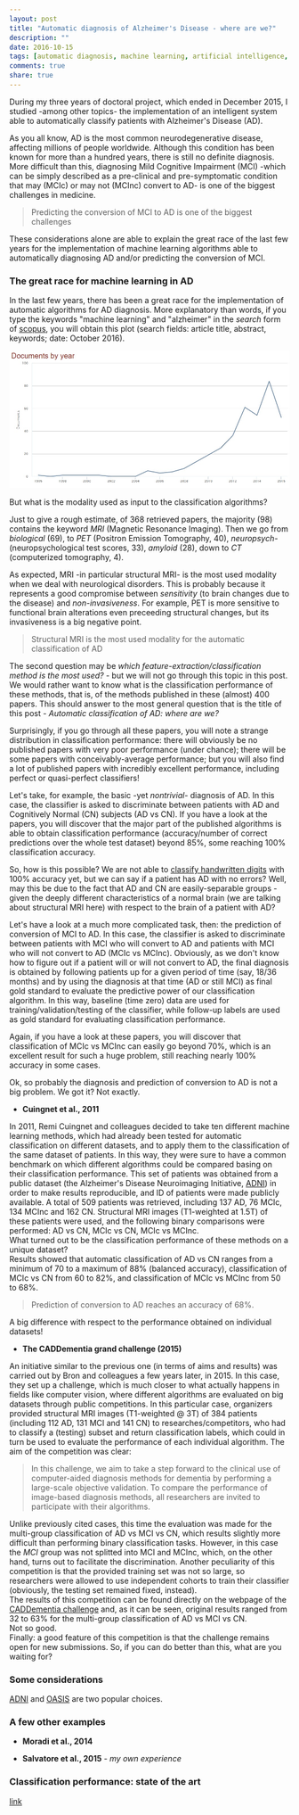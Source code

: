 ```yaml
---
layout: post
title: "Automatic diagnosis of Alzheimer's Disease - where are we?"
description: ""
date: 2016-10-15
tags: [automatic diagnosis, machine learning, artificial intelligence, alzheimer, mild cognitive impairment]
comments: true
share: true
---
```


During my three years of doctoral project, which ended in December 2015, I studied -among other topics- the implementation of an intelligent system able to automatically classify patients with Alzheimer's Disease (AD).

As you all know, AD is the most common neurodegenerative disease, affecting millions of people worldwide. Although this condition has been known for more than a hundred years, there is still no definite diagnosis. More difficult than this, diagnosing Mild Cognitive Impairment (MCI) -which can be simply described as a pre-clinical and pre-symptomatic condition that may (MCIc) or may not (MCInc) convert to AD- is one of the biggest challenges in medicine.

>Predicting the conversion of MCI to AD is one of the biggest challenges

These considerations alone are able to explain the great race of the last few years for the implementation of machine learning algorithms able to automatically diagnosing AD and/or predicting the conversion of MCI.

### The great race for machine learning in AD
In the last few years, there has been a great race for the implementation of automatic algorithms for AD diagnosis. More explanatory than words, if you type the keywords "machine learning" and "alzheimer" in the *search* form of [scopus](https://www.scopus.com/), you will obtain this plot (search fields: article title, abstract, keywords; date: October 2016).


<img src="https://raw.githubusercontent.com/christiansalvatore/christiansalvatore.github.io/master/images/automatic-diagnosis-AD-figure-1.jpg" style="width: 700px;"/>


But what is the modality used as input to the classification algorithms?

Just to give a rough estimate, of 368 retrieved papers, the majority (98) contains the keyword *MRI* (Magnetic Resonance Imaging). Then we go from *biological* (69), to *PET* (Positron Emission Tomography, 40), *neuropsych-* (neuropsychological test scores, 33), *amyloid* (28), down to *CT* (computerized tomography, 4).

As expected, MRI -in particular structural MRI- is the most used modality when we deal with neurological disorders. This is probably because it represents a good compromise between *sensitivity* (to brain changes due to the disease) and *non-invasiveness*. For example, PET is more sensitive to functional brain alterations even preceeding structural changes, but its invasiveness is a big negative point.

>Structural MRI is the most used modality for the automatic classification of AD

The second question may be *which feature-extraction/classification method is the most used?* - but we will not go through this topic in this post. We would rather want to know what is the classification performance of these methods, that is, of the methods published in these (almost) 400 papers. This should answer to the most general question that is the title of this post - *Automatic classification of AD: where are we?*

Surprisingly, if you go through all these papers, you will note a strange distribution in classification performance: there will obviously be no published papers with very poor performance (under chance); there will be some papers with conceivably-average performance; but you will also find a lot of published papers with incredibly excellent performance, including perfect or quasi-perfect classifiers!

Let's take, for example, the basic -yet *nontrivial*- diagnosis of AD. In this case, the classifier is asked to discriminate between patients with AD and Cognitively Normal (CN) subjects (AD vs CN). If you have a look at the papers, you will discover that the major part of the published algorithms is able to obtain classification performance (accuracy/number of correct predictions over the whole test dataset) beyond 85%, some reaching 100% classification accuracy.

So, how is this possible? We are not able to <a href="https://rodrigob.github.io/are_we_there_yet/build/classification_datasets_results.html#4d4e495354" target="_blank">classify handwritten digits</a> with 100% accuracy yet, but we can say if a patient has AD with no errors?
Well, may this be due to the fact that AD and CN are easily-separable groups - given the deeply different characteristics of a normal brain (we are talking about structural MRI here) with respect to the brain of a patient with AD?

Let's have a look at a much more complicated task, then: the prediction of conversion of MCI to AD. In this case, the classifier is asked to discriminate between patients with MCI who will convert to AD and patients with MCI who will not convert to AD (MCIc vs MCInc). Obviously, as we don't know how to figure out if a patient will or will not convert to AD, the final diagnosis is obtained by following patients up for a given period of time (say, 18/36 months) and by using the diagnosis at that time (AD or still MCI) as final gold standard to evaluate the predictive power of our classification algorithm. In this way, baseline (time zero) data are used for training/validation/testing of the classifier, while follow-up labels are used as gold standard for evaluating classification performance.

Again, if you have a look at these papers, you will discover that classification of MCIc vs MCInc can easily go beyond 70%, which is an excellent result for such a huge problem, still reaching nearly 100% accuracy in some cases.

Ok, so probably the diagnosis and prediction of conversion to AD is not a big problem. We got it? Not exactly.

* **Cuingnet et al., 2011**

In 2011, Remi Cuingnet and colleagues decided to take ten different machine learning methods, which had already been tested for automatic classification on different datasets, and to apply them to the classification of the same dataset of patients. In this way, they were sure to have a common benchmark on which different algorithms could be compared basing on their classification performance. This set of patients was obtained from a public dataset (the Alzheimer's Disease Neuroimaging Initiative, <a href="http://adni.loni.usc.edu/" target="_blank">ADNI</a>) in order to make results reproducible, and ID of patients were made publicly available. A total of 509 patients was retrieved, including 137 AD, 76 MCIc, 134 MCInc and 162 CN. Structural MRI images (T1-weighted at 1.5T) of these patients were used, and the following binary comparisons were performed: AD vs CN, MCIc vs CN, MCIc vs MCInc.
<br> What turned out to be the classification performance of these methods on a unique dataset?
<br> Results showed that automatic classification of AD vs CN ranges from a minimum of 70 to a maximum of 88% (balanced accuracy), classification of MCIc vs CN from 60 to 82%, and classification of MCIc vs MCInc from 50 to 68%.

>Prediction of conversion to AD reaches an accuracy of 68%.

A big difference with respect to the performance obtained on individual datasets!

* **The CADDementia grand challenge (2015)**

An initiative similar to the previous one (in terms of aims and results) was carried out by Bron and colleagues a few years later, in 2015. In this case, they set up a challenge, which is much closer to what actually happens in fields like computer vision, where different algorithms are evaluated on big datasets through public competitions. In this particular case, organizers provided structural MRI images (T1-weighted @ 3T) of 384 patients (including 112 AD, 131 MCI and 141 CN) to researches/competitors, who had to classify a (testing) subset and return classification labels, which could in turn be used to evaluate the performance of each individual algorithm. 
The aim of the competition was clear:

> In this challenge, we aim to take a step forward to the clinical use of computer-aided diagnosis methods for dementia by performing a large-scale objective validation. To compare the performance of image-based diagnosis methods, all researchers are invited to participate with their algorithms.

Unlike previously cited cases, this time the evaluation was made for the multi-group classification of AD vs MCI vs CN, which results slightly more difficult than performing binary classification tasks. However, in this case the *MCI* group was not splitted into MCI and MCInc, which, on the other hand, turns out to facilitate the discrimination. Another peculiarity of this competition is that the provided training set was not so large, so researchers were allowed to use independent cohorts to train their classifier (obviously, the testing set remained fixed, instead).
<br> The results of this competition can be found directly on the webpage of the <a href="https://grand-challenge.org/site/caddementia/results_all/" target="_blank">CADDementia challenge</a> and, as it can be seen, original results ranged from 32 to 63% for the multi-group classification of AD vs MCI vs CN.
<br> Not so good.
<br> Finally: a good feature of this competition is that the challenge remains open for new submissions. So, if you can do better than this, what are you waiting for?

### Some considerations
<a href="http://adni.loni.usc.edu/" target="_blank">ADNI</a> and <a href="http://www.oasis-brains.org/" target="_blank">OASIS</a> are two popular choices.

### A few other examples

* **Moradi et al., 2014**

* **Salvatore et al., 2015** - *my own experience*

### Classification performance: state of the art

[link](https://christiansalvatore.github.io/2016-10-15/is-this-alzheimer/)
